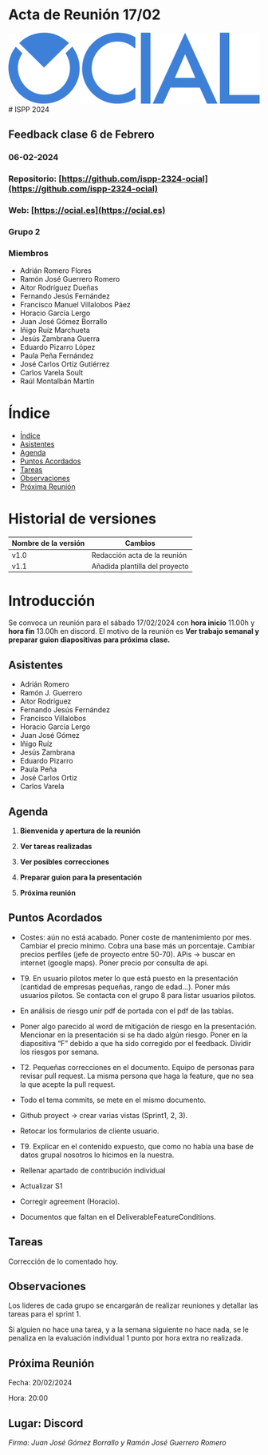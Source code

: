# Acta de Reunión 17/02

<MDXLayout>
  <img src="https://github.com/ispp-2324-ocial/KB/blob/main/assets/Texto_Ocial.png?raw=true" alt="Texto_Ocial" className="img-centered img-custom-height" />
</MDXLayout>
# ISPP 2024

## Feedback clase 6 de Febrero

### 06-02-2024

### Repositorio: [https://github.com/ispp-2324-ocial](https://github.com/ispp-2324-ocial)

### Web: [https://ocial.es](https://ocial.es)

### Grupo 2

### Miembros

- Adrián Romero Flores
- Ramón José Guerrero Romero
- Aitor Rodríguez Dueñas
- Fernando Jesús Fernández
- Francisco Manuel Villalobos Páez
- Horacio García Lergo
- Juan José Gómez Borrallo
- Iñigo Ruíz Marchueta
- Jesús Zambrana Guerra
- Eduardo Pizarro López
- Paula Peña Fernández
- José Carlos Ortiz Gutiérrez
- Carlos Varela Soult
- Raúl Montalbán Martín

# Índice

- [Índice](#índice)
- [Asistentes](#Asistentes)
- [Agenda](#Agenda)
- [Puntos Acordados](#puntos-acordados)
- [Tareas](#tareas)
- [Observaciones](#Observaciones)
- [Próxima Reunión](#próxima-reunión)

# Historial de versiones
| Nombre de la versión | Cambios |
|-------------------------|-------------------------|
| v1.0 | Redacción acta de la reunión|
| v1.1 | Añadida plantilla del proyecto |

# Introducción

Se convoca un reunión para el sábado 17/02/2024 con **hora inicio** 11.00h y **hora fin** 13.00h en discord. El motivo de la reunión es **Ver trabajo semanal y preparar guion diapositivas para próxima clase.**

## Asistentes

- Adrián Romero 
- Ramón J. Guerrero 
- Aitor Rodríguez 
- Fernando Jesús Fernández 
- Francisco Villalobos 
- Horacio García Lergo 
- Juan José Gómez 
- Iñigo Ruíz 
- Jesús Zambrana 
- Eduardo Pizarro 
- Paula Peña 
- José Carlos Ortiz 
- Carlos Varela 

## Agenda 

1. **Bienvenida y apertura de la reunión** 

2. **Ver tareas realizadas** 

3. **Ver posibles correcciones** 

4. **Preparar guion para la presentación** 

5. **Próxima reunión** 

 
## Puntos Acordados 

- Costes: aún no está acabado. Poner coste de mantenimiento por mes. Cambiar el precio mínimo. Cobra una base más un porcentaje. Cambiar precios perfiles (jefe de proyecto entre 50-70). APis -> buscar en internet (google maps). Poner precio por consulta de api. 

- T9. En usuario pilotos meter lo que está puesto en la presentación (cantidad de empresas pequeñas, rango de edad...). Poner más usuarios pilotos. Se contacta con el grupo 8 para listar usuarios pilotos. 

- En análisis de riesgo unir pdf de portada con el pdf de las tablas. 

- Poner algo parecido al word de mitigación de riesgo en la presentación. Mencionar en la presentación si se ha dado algún riesgo. Poner en la diapositiva “F” debido a que ha sido corregido por el feedback. Dividir los riesgos por semana. 

- T2. Pequeñas correcciones en el documento. Equipo de personas para revisar pull request. La misma persona que haga la feature, que no sea la que acepte la pull request. 

- Todo el tema commits, se mete en el mismo documento. 

- Github proyect -> crear varias vistas (Sprint1, 2, 3). 

- Retocar los formularios de cliente usuario. 

- T9. Explicar en el contenido expuesto, que como no había una base de datos grupal nosotros lo hicimos en la nuestra. 

- Rellenar apartado de contribución individual 

- Actualizar S1 

- Corregir agreement (Horacio). 

- Documentos que faltan en el DeliverableFeatureConditions. 
 

## Tareas

Corrección de lo comentado hoy. 

## Observaciones 

Los lideres de cada grupo se encargarán de realizar reuniones y detallar las tareas para el sprint 1. 

Si alguien no hace una tarea, y a la semana siguiente no hace nada, se le penaliza en la evaluación individual 1 punto por hora extra no realizada. 

## Próxima Reunión 

Fecha: 20/02/2024 

Hora:  20:00 

Lugar: Discord 
--- 
 
*Firma: Juan José Gómez Borrallo y Ramón José Guerrero Romero* 
